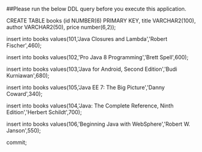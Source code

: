 ##Please run the below DDL query before you execute this application.  

CREATE TABLE books
(id NUMBER(6) PRIMARY KEY,
title VARCHAR2(100),
author VARCHAR2(50),
price number(6,2));


insert into books values(101,'Java Closures and Lambda','Robert Fischer',460);

insert into books values(102,'Pro Java 8 Programming','Brett Spell',600);


insert into books values(103,'Java for Android, Second Edition','Budi Kurniawan',680);

insert into books values(105,'Java EE 7: The Big Picture','Danny Coward',340);


insert into books values(104,'Java: The Complete Reference, Ninth Edition','Herbert Schildt',700);

insert into books values(106,'Beginning Java with WebSphere','Robert W. Janson',550);

commit;
